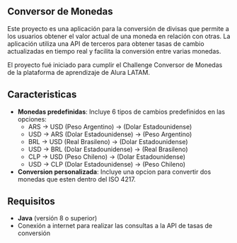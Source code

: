 ## Conversor de Monedas

Este proyecto es una aplicación para la conversión de divisas que permite a los usuarios obtener el valor actual de una moneda en relación con otras. La aplicación utiliza una API de terceros para obtener tasas de cambio actualizadas en tiempo real y facilita la conversión entre varias monedas.

El proyecto fué iniciado para cumplir el Challenge Conversor de Monedas de la plataforma de aprendizaje de Alura LATAM.

## Caracteristicas
- **Monedas predefinidas**: Incluye 6 tipos de cambios predefinidos en las opciones:
    - ARS -> USD    (Peso Argentino) -> (Dolar Estadounidense)
    - USD -> ARS    (Dolar Estadounidense) -> (Peso Argentino)
    - BRL -> USD    (Real Brasileno) -> (Dolar Estadounidense)
    - USD -> BRL    (Dolar Estadounidense) -> (Real Brasileno)
    - CLP -> USD    (Peso Chileno) -> (Dolar Estadounidense)
    - USD -> CLP    (Dolar Estadounidense) -> (Peso Chileno)
- **Conversion personalizada**: Incluye una opcion para convertir dos monedas que esten dentro del ISO  4217.

## Requisitos

- **Java** (versión 8 o superior)
- Conexión a internet para realizar las consultas a la API de tasas de conversión
